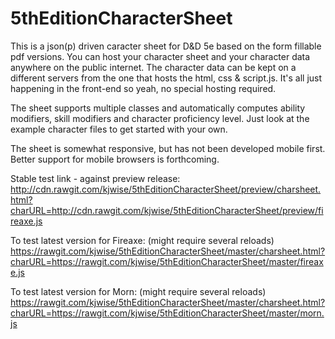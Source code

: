 5thEditionCharacterSheet
========================

This is a json(p) driven caracter sheet for D&D 5e based on the form fillable pdf versions.
You can host your character sheet and your character data anywhere on the public internet.
The character data can be kept on a different servers from the one that hosts the html, css & script.js. 
It's all just happening in the front-end so yeah, no special hosting required. 

The sheet supports multiple classes and automatically computes ability modifiers, skill modifiers and character proficiency level. Just look at the example character files to get started with your own.

The sheet is somewhat responsive, but has not been developed mobile first.
Better support for mobile browsers is forthcoming.

Stable test link - against preview release: http://cdn.rawgit.com/kjwise/5thEditionCharacterSheet/preview/charsheet.html?charURL=http://cdn.rawgit.com/kjwise/5thEditionCharacterSheet/preview/fireaxe.js

To test latest version for Fireaxe: (might require several reloads)
https://rawgit.com/kjwise/5thEditionCharacterSheet/master/charsheet.html?charURL=https://rawgit.com/kjwise/5thEditionCharacterSheet/master/fireaxe.js

To test latest version for Morn: (might require several reloads)
https://rawgit.com/kjwise/5thEditionCharacterSheet/master/charsheet.html?charURL=https://rawgit.com/kjwise/5thEditionCharacterSheet/master/morn.js
